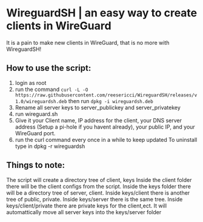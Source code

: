 # WireguardSH | an easy way to create clients in WireGuard

It is a pain to make new clients in WireGuard, that is no more with WireguardSH!

## How to use the script:

1. login as root
2. run the command `curl -L -O https://raw.githubusercontent.com/reesericci/WireguardSH/releases/v1.0/wireguardsh.deb` then run `dpkg -i wireguardsh.deb`
3. Rename all server keys to server_publickey and server_privatekey
3. run wireguard.sh
4. Give it your Client name, IP address for the client, your DNS server address (Setup a pi-hole if you havent already), your public IP, and your WireGuard port.
5. run the curl command every once in a while to keep updated
To uninstall type in dpkg -r wireguardsh
## Things to note:
The script will create a directory tree of client, keys
Inside the client folder there will be the client configs from the script.
Inside the keys folder there will be a directory tree of server, client.
Inside keys/client there is another tree of public, private.
Inside keys/server there is the same tree.
Inside keys/client/private there are private keys for the client,ect.
It will automattically move all server keys into the keys/server folder
